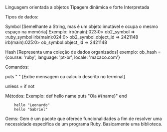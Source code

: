 Linguagem orientada a objetos
Tipagem dinâmica e forte
Interpretada

Tipos de dados:

Symbol [Semelhante a String, mas é um objeto imutável e ocupa o mesmo espaço na memória]
Exemplo:
irb(main):023:0> ob2_symbol
=> :ruby_symbol
irb(main):024:0> ob2_symbol.object_id
=> 2421148
irb(main):025:0> ob_symbol.object_id
=> 2421148



Hash [Representa uma coleção de dados organizados]
exemplo: ob_hash = {course: 'ruby', language: 'pt-br', locale: 'macaco.com'}


Comandos:

puts " " [Exibe mensagem ou calculo descrito no terminal]

unless = if not

Métodos:
    Exemplo:
        def hello name
            puts "Ola #{name}"
        end

        hello "Leonardo"
        hello "Gabriel"

Gems:
    Gem é um pacote que oferece funcionalidades a fim de resolver uma necessidade especifica de um programa Ruby.
    Basicamente uma biblioteca.

